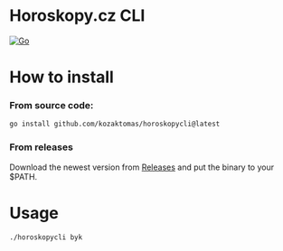 # Horoskopy.cz CLI

[![Go](https://github.com/kozaktomas/horoskopycli/actions/workflows/go.yaml/badge.svg)](https://github.com/kozaktomas/horoskopycli/actions/workflows/go.yaml)

# How to install

### From source code:

```bash
go install github.com/kozaktomas/horoskopycli@latest
```

### From releases

Download the newest version from [Releases](https://github.com/kozaktomas/horoskopycli/releases) and put the binary to
your $PATH.

# Usage

```bash
./horoskopycli byk
```
